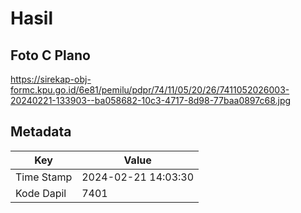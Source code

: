 # Hasil

## Foto C Plano

https://sirekap-obj-formc.kpu.go.id/6e81/pemilu/pdpr/74/11/05/20/26/7411052026003-20240221-133903--ba058682-10c3-4717-8d98-77baa0897c68.jpg


## Metadata

| Key        | Value               |
| ---------- | ------------------- |
| Time Stamp | 2024-02-21 14:03:30 |
| Kode Dapil | 7401                |



